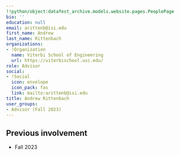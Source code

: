 ```yaml
---
!!python/object:datafest_archive.models.website.pages.PeoplePage
bio: ''
education: null
email: arittenb@isi.edu
first_name: Andrew
last_name: Rittenbach
organizations:
- !Organization
  name: Viterbi School of Engineering
  url: https://viterbischool.usc.edu/
role: Advisor
social:
- !Social
  icon: envelope
  icon_pack: fas
  link: mailto:arittenb@isi.edu
title: Andrew Rittenbach
user_groups:
- Advisor (Fall 2023)
---
```


## Previous involvement

* Fall 2023